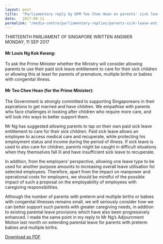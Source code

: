 ```yaml
---
layout: post
title:  "Parliamentary reply by DPM Teo Chee Hean on parents' sick leave entitlements for childcare"
date:   2017-09-11
permalink: "/media-centre/parliamentary-replies/parents-sick-leave-entitlement"
---
```


THIRTEENTH PARLIAMENT OF SINGAPORE
WRITTEN ANSWER  
MONDAY, 11 SEP 2017  

#### **Mr Louis Ng Kok Kwang:**
To ask the Prime Minister whether the Ministry will consider allowing parents to use their paid sick leave entitlement to care for their sick children or allowing this at least for parents of premature, multiple births or babies with congenital illness.

#### **Mr Teo Chee Hean (for the Prime Minister):**
The Government is strongly committed to supporting Singaporeans in their aspirations to get married and have children. We empathise with parents who face challenges in looking after children who require more care, and will look into ways to better support them.

Mr Ng has suggested allowing parents to tap on their own paid sick leave entitlement to care for their sick children. Paid sick leave allows an employee to access medical care and recuperate, while protecting his employment status and income during the period of illness. If sick leave is used to also care for children, parents might be caught in difficult situations when they themselves fall ill and have insufficient sick leave to recuperate.

In addition, from the employers’ perspective, allowing one leave type to be used for another purpose amounts to increasing overall leave utilisation for selected employees. Therefore, apart from the impact on manpower and operational costs for employers, we should be mindful of the possible impact of such a proposal on the employability of employees with caregiving responsibilities.

Although the number of parents with preterm and multiple births or babies with congenital illnesses remains small, we will seriously consider how we can better support such parents with greater caregiving needs, in addition to existing parental leave provisions which have also been progressively enhanced. I made the same point in my reply to Mr Ng’s Adjournment Motion last month on extending parental leave for parents with preterm babies and multiple births.

[Download as PDF](https://github.com/isomerpages/isomerpages-stratgroup/raw/master/images/parliamentary%20files/parliamentary-reply-by-dpm-teo-chee-hean-on-parents-sick-leave-entitlements-for-childcare.pdf)
